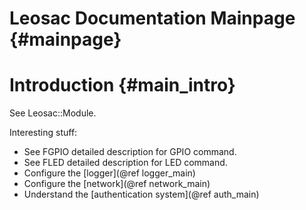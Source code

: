 Leosac Documentation Mainpage {#mainpage}
=========================================

Introduction {#main_intro}
=========================

See Leosac::Module.

Interesting stuff:
   + See FGPIO detailed description for GPIO command.
   + See FLED detailed description for LED command.
   + Configure the [logger](@ref logger_main)
   + Configure the [network](@ref network_main)
   + Understand the [authentication system](@ref auth_main)
   